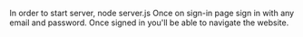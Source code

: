 In order to start server, node server.js
Once on sign-in page sign in with any email and password. 
Once signed in you'll be able to navigate the website. 
